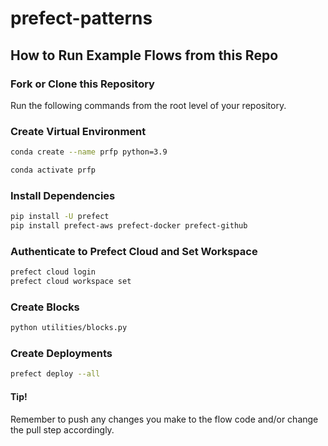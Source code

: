 # prefect-patterns

## How to Run Example Flows from this Repo

### Fork or Clone this Repository
Run the following commands from the root level of your repository.

### Create Virtual Environment
```bash
conda create --name prfp python=3.9
```
```bash
conda activate prfp
```

### Install Dependencies

```bash
pip install -U prefect 
pip install prefect-aws prefect-docker prefect-github
```

### Authenticate to Prefect Cloud and Set Workspace
```bash
prefect cloud login
prefect cloud workspace set
```

### Create Blocks
```bash
python utilities/blocks.py
```

### Create Deployments
```bash
prefect deploy --all
```

#### Tip!
Remember to push any changes you make to the flow code and/or change the pull step accordingly.
